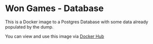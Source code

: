 # Won Games - Database

This is a Docker image to a Postgres Database with some data already populated by the dump.

You can view and use this image via [Docker Hub](https://hub.docker.com/repository/docker/wongames/database)
